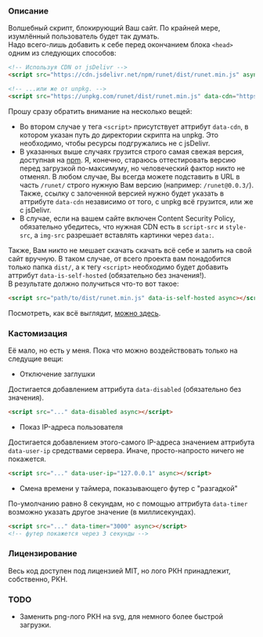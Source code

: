 ### Описание

Волшебный скрипт, блокирующий Ваш сайт. По крайней мере, изумлённый пользователь будет так думать.  
Надо всего-лишь добавить к себе перед окончанием блока `<head>` одним из следующих способов:

```HTML
<!-- Используя CDN от jsDelivr -->
<script src="https://cdn.jsdelivr.net/npm/runet/dist/runet.min.js" async></script>

<!-- ...или же от unpkg. -->
<script src="https://unpkg.com/runet/dist/runet.min.js" data-cdn="https://unpkg.com/runet/dist/" async></script>
```
Прошу сразу обратить внимание на несколько вещей:

* Во втором случае у тега `<script>` присутствует аттрибут `data-cdn`, в котором указан путь до директории скрипта на unpkg. Это необходимо, чтобы ресурсы подгружались не с jsDelivr.
* В указанных выше случаях грузится строго самая свежая версия, доступная на [npm](https://www.npmjs.com/package/runet). Я, конечно, стараюсь оттестировать версию перед загрузкой по-максимуму, но человеческий фактор никто не отменял. В любом случае, Вы всегда можете подставить в URL в часть `/runet/` строго нужную Вам версию (например: `/runet@0.0.3/`). Также, ссылку c залоченной версией нужно будет указать в аттрибуте `data-cdn` независимо от того, с unpkg всё грузится, или же с jsDelivr.
* В случае, если на вашем сайте включен Content Security Policy, обязательно убедитесь, что нужная CDN есть в `script-src` и `style-src`, а `img-src` разрешает вставлять картинки через `data:`.

Также, Вам никто не мешает скачать скачать всё себе и залить на свой сайт вручную. В таком случае, от всего проекта вам понадобится только папка `dist/`, а к тегу `<script>` необходимо будет добавить аттрибут `data-is-self-hosted` (обязательно без значения!).  
В результате должно получиться что-то вот такое:

```HTML
<script src="path/to/dist/runet.min.js" data-is-self-hosted async></script>
```

Посмотреть, как всё выглядит, [можно здесь](https://rawgit.com/tehcojam/block-runet-2018/master/dist/test.html).

### Кастомизация

Её мало, но есть у меня. Пока что можно воздействовать только на следущие вещи:  

* Отключение заглушки

Достигается добавлением аттрибута `data-disabled` (обязательно без значения).

```HTML
<script src="..." data-disabled async></script>
```

* Показ IP-адреса пользователя

Достигается добавлением этого-самого IP-адреса значением аттрибута `data-user-ip` средствами сервера. Иначе, просто-напросто ничего не покажется.

```HTML
<script src="..." data-user-ip="127.0.0.1" async></script>
```

* Смена времени у таймера, показывающего футер с "разгадкой"

По-умолчанию равно 8 секундам, но с помощью аттрибута `data-timer` возможно указать другое значение (в миллисекундах).

```HTML
<script src="..." data-timer="3000" async></script>
<!-- футер покажется через 3 секунды -->
```

### Лицензирование

Весь код доступен под лицензией MIT, но лого РКН принадлежит, собственно, РКН.

### TODO

* Заменить png-лого РКН на svg, для немного более быстрой загрузки.
